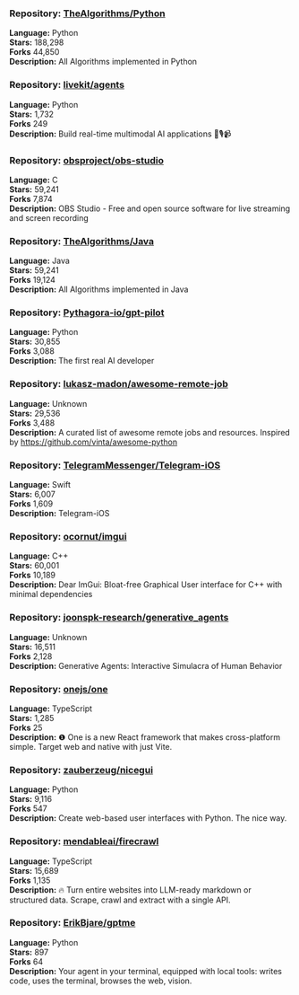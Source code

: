 ### **Repository:** [TheAlgorithms/Python](https://github.com/TheAlgorithms/Python)  

**Language:** Python  
**Stars:** 188,298  
**Forks** 44,850  
**Description:** All Algorithms implemented in Python  

### **Repository:** [livekit/agents](https://github.com/livekit/agents)  

**Language:** Python  
**Stars:** 1,732  
**Forks** 249  
**Description:** Build real-time multimodal AI applications 🤖🎙️📹  

### **Repository:** [obsproject/obs-studio](https://github.com/obsproject/obs-studio)  

**Language:** C  
**Stars:** 59,241  
**Forks** 7,874  
**Description:** OBS Studio - Free and open source software for live streaming and screen recording  

### **Repository:** [TheAlgorithms/Java](https://github.com/TheAlgorithms/Java)  

**Language:** Java  
**Stars:** 59,241  
**Forks** 19,124  
**Description:** All Algorithms implemented in Java  

### **Repository:** [Pythagora-io/gpt-pilot](https://github.com/Pythagora-io/gpt-pilot)  

**Language:** Python  
**Stars:** 30,855  
**Forks** 3,088  
**Description:** The first real AI developer  

### **Repository:** [lukasz-madon/awesome-remote-job](https://github.com/lukasz-madon/awesome-remote-job)  

**Language:** Unknown  
**Stars:** 29,536  
**Forks** 3,488  
**Description:** A curated list of awesome remote jobs and resources. Inspired by https://github.com/vinta/awesome-python  

### **Repository:** [TelegramMessenger/Telegram-iOS](https://github.com/TelegramMessenger/Telegram-iOS)  

**Language:** Swift  
**Stars:** 6,007  
**Forks** 1,609  
**Description:** Telegram-iOS  

### **Repository:** [ocornut/imgui](https://github.com/ocornut/imgui)  

**Language:** C++  
**Stars:** 60,001  
**Forks** 10,189  
**Description:** Dear ImGui: Bloat-free Graphical User interface for C++ with minimal dependencies  

### **Repository:** [joonspk-research/generative_agents](https://github.com/joonspk-research/generative_agents)  

**Language:** Unknown  
**Stars:** 16,511  
**Forks** 2,128  
**Description:** Generative Agents: Interactive Simulacra of Human Behavior  

### **Repository:** [onejs/one](https://github.com/onejs/one)  

**Language:** TypeScript  
**Stars:** 1,285  
**Forks** 25  
**Description:** ❶ One is a new React framework that makes cross-platform simple. Target web and native with just Vite.  

### **Repository:** [zauberzeug/nicegui](https://github.com/zauberzeug/nicegui)  

**Language:** Python  
**Stars:** 9,116  
**Forks** 547  
**Description:** Create web-based user interfaces with Python. The nice way.  

### **Repository:** [mendableai/firecrawl](https://github.com/mendableai/firecrawl)  

**Language:** TypeScript  
**Stars:** 15,689  
**Forks** 1,135  
**Description:** 🔥 Turn entire websites into LLM-ready markdown or structured data. Scrape, crawl and extract with a single API.  

### **Repository:** [ErikBjare/gptme](https://github.com/ErikBjare/gptme)  

**Language:** Python  
**Stars:** 897  
**Forks** 64  
**Description:** Your agent in your terminal, equipped with local tools: writes code, uses the terminal, browses the web, vision.  

